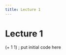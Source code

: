 ```yaml
---
title: Lecture 1
---
```


# Lecture 1

<link rel="stylesheet" type="text/css" href="/paren-soup-2.11.2/paren-soup-light.css">

<div class="paren-soup">
  <div class="instarepl"></div>
  <div class="numbers"></div>
  <div class="content" contenteditable="true">(+ 1 1) ; put initial code here</div>
</div>
<script type="text/javascript" src="/paren-soup-2.11.2/paren-soup.js"></script>
<script type="text/javascript">
  paren_soup.core.init_all();
</script>
